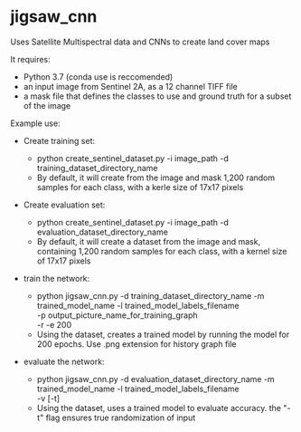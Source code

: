# jigsaw_cnn
Uses Satellite Multispectral data and CNNs to create land cover maps 

It requires:
- Python 3.7 (conda use is reccomended)
- an input image from Sentinel 2A, as a 12 channel TIFF file
- a mask file that defines the classes to use and ground truth for a subset of the image

Example use:
- Create training set:
  - python create_sentinel_dataset.py -i image_path -d training_dataset_directory_name
  - By default, it will create from the image and mask 1,200 random samples for each class, with a kerle size of 17x17 pixels

- Create evaluation set:
  - python create_sentinel_dataset.py -i image_path -d evaluation_dataset_directory_name
  - By default, it will create a dataset from the image and mask, containing 1,200 random samples for each class, with a kernel size of 17x17 pixels

- train the network:
  - python jigsaw_cnn.py -d training_dataset_directory_name -m trained_model_name -l trained_model_labels_filename \
                          -p output_picture_name_for_training_graph \
                          -r -e 200
  - Using the dataset, creates a trained model by running the model for 200 epochs. Use .png extension for history graph file

- evaluate the network:
  - python jigsaw_cnn.py -d evaluation_dataset_directory_name -m trained_model_name -l trained_model_labels_filename \
                          -v [-t]
  - Using the dataset, uses a trained model to evaluate accuracy. the "-t" flag ensures true randomization of input
